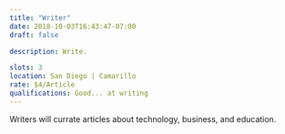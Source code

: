 ```yaml
---
title: "Writer"
date: 2018-10-03T16:43:47-07:00
draft: false

description: Write.

slots: 3
location: San Diego | Camarillo
rate: $4/Article
qualifications: Good... at writing
---
```

Writers will currate articles about technology, business, and education.